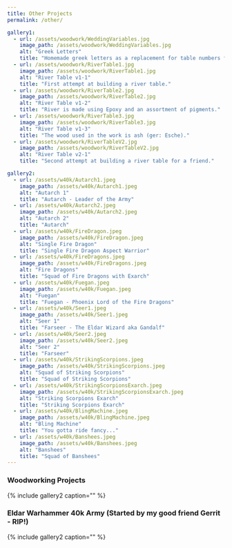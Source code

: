 ```yaml
---
title: Other Projects
permalink: /other/

gallery1:
  - url: /assets/woodwork/WeddingVariables.jpg
    image_path: /assets/woodwork/WeddingVariables.jpg
    alt: "Greek Letters"
    title: "Homemade greek letters as a replacement for table numbers for our wedding."
  - url: /assets/woodwork/RiverTable1.jpg
    image_path: /assets/woodwork/RiverTable1.jpg
    alt: "River Table v1-1"
    title: "First attempt at building a river table."
  - url: /assets/woodwork/RiverTable2.jpg
    image_path: /assets/woodwork/RiverTable2.jpg
    alt: "River Table v1-2"
    title: "River is made using Epoxy and an assortment of pigments."
  - url: /assets/woodwork/RiverTable3.jpg
    image_path: /assets/woodwork/RiverTable3.jpg
    alt: "River Table v1-3"
    title: "The wood used in the work is ash (ger: Esche)."
  - url: /assets/woodwork/RiverTableV2.jpg
    image_path: /assets/woodwork/RiverTableV2.jpg
    alt: "River Table v2-1"
    title: "Second attempt at building a river table for a friend."

gallery2:
  - url: /assets/w40k/Autarch1.jpeg
    image_path: /assets/w40k/Autarch1.jpeg
    alt: "Autarch 1"
    title: "Autarch - Leader of the Army"
  - url: /assets/w40k/Autarch2.jpeg
    image_path: /assets/w40k/Autarch2.jpeg
    alt: "Autarch 2"
    title: "Autarch"
  - url: /assets/w40k/FireDragon.jpeg
    image_path: /assets/w40k/FireDragon.jpeg
    alt: "Single Fire Dragon"
    title: "Single Fire Dragon Aspect Warrior"
  - url: /assets/w40k/FireDragons.jpeg
    image_path: /assets/w40k/FireDragons.jpeg
    alt: "Fire Dragons"
    title: "Squad of Fire Dragons with Exarch"
  - url: /assets/w40k/Fuegan.jpeg
    image_path: /assets/w40k/Fuegan.jpeg
    alt: "Fuegan"
    title: "Fuegan - Phoenix Lord of the Fire Dragons"
  - url: /assets/w40k/Seer1.jpeg
    image_path: /assets/w40k/Seer1.jpeg
    alt: "Seer 1"
    title: "Farseer - The Eldar Wizard aka Gandalf"
  - url: /assets/w40k/Seer2.jpeg
    image_path: /assets/w40k/Seer2.jpeg
    alt: "Seer 2"
    title: "Farseer"
  - url: /assets/w40k/StrikingScorpions.jpeg
    image_path: /assets/w40k/StrikingScorpions.jpeg
    alt: "Squad of Striking Scorpions"
    title: "Squad of Striking Scorpions"
  - url: /assets/w40k/StrikingScorpionsExarch.jpeg
    image_path: /assets/w40k/StrikingScorpionsExarch.jpeg
    alt: "Striking Scorpions Exarch"
    title: "Striking Scorpions Exarch"
  - url: /assets/w40k/BlingMachine.jpeg
    image_path: /assets/w40k/BlingMachine.jpeg
    alt: "Bling Machine"
    title: "You gotta ride fancy..."
  - url: /assets/w40k/Banshees.jpeg
    image_path: /assets/w40k/Banshees.jpeg
    alt: "Banshees"
    title: "Squad of Banshees"
---
```



### Woodworking Projects

{% include gallery2 caption="" %}


### Eldar Warhammer 40k Army (Started by my good friend Gerrit - RIP!)

{% include gallery2 caption="" %}


